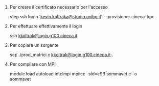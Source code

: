 1) Per creare il certificato necessario per l'accesso

	step ssh login 'kevin.koltraka@studio.unibo.it' --provisioner cineca-hpc

2) Per effettuare effettivamente il login

	ssh kkoltrak@login.g100.cineca.it

3) Per copiare un sorgente

	scp ./prod_matrici.c kkoltrak@login.g100.cineca.it:.

4) Per compilare con MPI

	module load autoload intelmpi
 	mpiicc -std=c99 sommavet.c –o sommavet